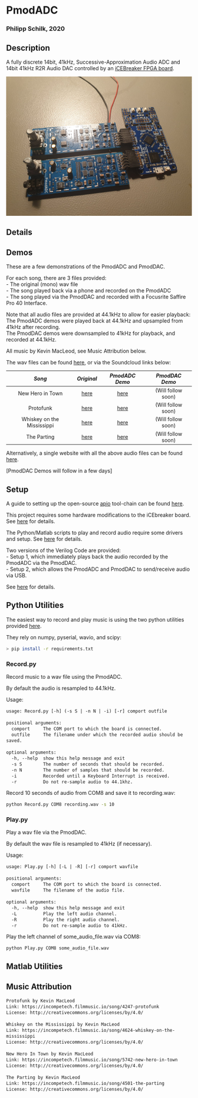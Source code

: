 # PmodADC

### Philipp Schilk, 2020

## Description
A fully discrete 14bit, 41kHz, Successive-Approximation Audio ADC and 14bit 41kHz R2R Audio DAC 
controlled by an [iCEBreaker FPGA board](https://1bitsquared.com/collections/fpga/products/icebreaker). 

![Overview](Doc/imgs/PmodADC.jpeg)

## Details

## Demos

These are a few demonstrations of the PmodADC and PmodDAC.

For each song, there are 3 files provided:  
    - The original (mono) wav file  
    - The song played back via a phone and recorded on the PmodADC  
    - The song played via the PmodDAC and recorded with a Focusrite Saffire Pro 40 Interface.  

Note that all audio files are provided at 44.1kHz to allow for easier playback:  
The PmodADC demos were played back at 44.1kHz and upsampled from 41kHz after recording.  
The PmodDAC demos were downsampled to 41kHz for playback, and recorded at 44.1kHz.   

All music by Kevin MacLeod, see Music Attribution below.

The wav files can be found [here](Doc/Demos), or via the Soundcloud links below:

| *Song* 	| *Original* 	| *PmodADC Demo* 	| *PmodDAC Demo* 	|
|:-:	|:-:	|:-:	|:-:	|
| New Hero in Town 	| [here](https://soundcloud.com/user-489490213/new-hero-in-town-reference) 	| [here](https://soundcloud.com/user-489490213/new-hero-in-town-pmodadc) 	| (Will follow soon) 	|
| Protofunk 	| [here](https://soundcloud.com/user-489490213/protofunk-reference) 	| [here](https://soundcloud.com/user-489490213/protofunk-pmodadc) 	| (Will follow soon) 	|
| Whiskey on the Mississippi 	| [here](https://soundcloud.com/user-489490213/whiskey-on-the-mississippi-reference) 	| [here](https://soundcloud.com/user-489490213/whiskey-on-the-mississippi-pmodadc) 	| (Will follow soon) 	|
| The Parting 	| [here](https://soundcloud.com/user-489490213/the-parting-reference) 	| [here](https://soundcloud.com/user-489490213/the-parting-pmodadc) 	| (Will follow soon) 	|

Alternatively, a single website with all the above audio files can be found [here](https://soundcloud.com/user-489490213/sets/pmodadc-demonstration).

[PmodDAC Demos will follow in a few days]

## Setup

A guide to setting up the open-source [apio](https://github.com/FPGAwars/apio) tool-chain can be found [here](Doc/ToolchainSetup.md).   

This project requires some hardware modifications to the iCEbreaker board. See [here](Doc/iCEBreakerMod.md) for details.  

The Python/Matlab scripts to play and record audio require some drivers and setup. See [here](FT2232H_Setup.md) for details.  

Two versions of the Verilog Code are provided:  
	- Setup 1, which immediately plays back the audio recorded by the PmodADC via the PmodDAC.  
	- Setup 2, which allows the PmodADC and PmodDAC to send/receive audio via USB.
	
See [here](iCEbreaker_HDL/Setup%20Description.md) for details.

## Python Utilities

The easiest way to record and play music is using the two python utilities provided [here](Scripts/Python/).

They rely on numpy, pyserial, wavio, and scipy:

```bash
> pip install -r requirements.txt
```

### Record.py

Record music to a wav file using the PmodADC.

By default the audio is resampled to 44.1kHz.

Usage:

```
usage: Record.py [-h] (-s S | -n N | -i) [-r] comport outfile

positional arguments:
  comport     The COM port to which the board is connected.
  outfile     The filename under which the recorded audio should be saved.

optional arguments:
  -h, --help  show this help message and exit
  -s S        The number of seconds that should be recorded.
  -n N        The number of samples that should be recorded.
  -i          Recorded until a Keyboard Interrupt is received.
  -r          Do not re-sample audio to 44.1khz.
```

Record 10 seconds of audio from COM8 and save it to recording.wav:

```bash
python Record.py COM8 recording.wav -s 10
```

### Play.py

Play a wav file via the PmodDAC.

By default the wav file is resampled to 41kHz (if necessary). 

Usage:
```
usage: Play.py [-h] [-L | -R] [-r] comport wavfile

positional arguments:
  comport     The COM port to which the board is connected.
  wavfile     The filename of the audio file.

optional arguments:
  -h, --help  show this help message and exit
  -L          Play the left audio channel.
  -R          Play the right audio channel.
  -r          Do not re-sample audio to 41kHz.
```

Play the left channel of some_audio_file.wav via COM8:

```bash
python Play.py COM8 some_audio_file.wav
```

## Matlab Utilities

## Music Attribution

```
Protofunk by Kevin MacLeod  
Link: https://incompetech.filmmusic.io/song/4247-protofunk  
License: http://creativecommons.org/licenses/by/4.0/  

Whiskey on the Mississippi by Kevin MacLeod  
Link: https://incompetech.filmmusic.io/song/4624-whiskey-on-the-mississippi  
License: http://creativecommons.org/licenses/by/4.0/  
  
New Hero In Town by Kevin MacLeod  
Link: https://incompetech.filmmusic.io/song/5742-new-hero-in-town  
License: http://creativecommons.org/licenses/by/4.0/  

The Parting by Kevin MacLeod  
Link: https://incompetech.filmmusic.io/song/4501-the-parting  
License: http://creativecommons.org/licenses/by/4.0/  
```


